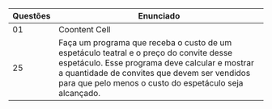 | Questões | Enunciado |
| ------------- | ------------- |
| 01 | Coontent Cell  |
| 25 | Faça um programa que receba o custo de um espetáculo teatral e o preço do convite desse espetáculo. Esse programa deve calcular e mostrar a quantidade de convites que devem ser vendidos para que pelo menos o custo do espetáculo seja alcançado. |
